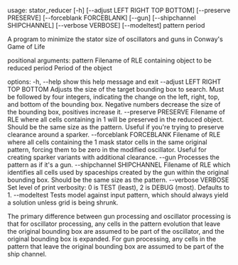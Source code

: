 usage: stator_reducer [-h] [--adjust LEFT RIGHT TOP BOTTOM] [--preserve PRESERVE]
                      [--forceblank FORCEBLANK] [--gun] [--shipchannel SHIPCHANNEL]
                      [--verbose VERBOSE] [--modeltest]
                      pattern period

A program to minimize the stator size of oscillators and guns in Conway's Game of Life

positional arguments:
  pattern               Filename of RLE containing object to be reduced
  period                Period of the object

options:
  -h, --help            show this help message and exit
  --adjust LEFT RIGHT TOP BOTTOM
                        Adjusts the size of the target bounding box to search. Must be
                        followed by four integers, indicating the change on the left,
                        right, top, and bottom of the bounding box. Negative numbers
                        decrease the size of the bounding box, positives increase it.
  --preserve PRESERVE   Filename of RLE where all cells containing in 1 will be preserved
                        in the reduced object. Should be the same size as the pattern.
                        Useful if you're trying to preserve clearance around a sparker.
  --forceblank FORCEBLANK
                        Filename of RLE where all cells containing the 1 mask stator cells
                        in the same original pattern, forcing them to be zero in the
                        modified oscillator. Useful for creating sparker variants with
                        additional clearance.
  --gun                 Processes the pattern as if it's a gun.
  --shipchannel SHIPCHANNEL
                        Filename of RLE which identifies all cells used by spaceships
                        created by the gun within the original bounding box. Should be the
                        same size as the pattern.
  --verbose VERBOSE     Set level of print verbosity: 0 is TEST (least), 2 is DEBUG
                        (most). Defaults to 1.
  --modeltest           Tests model against input pattern, which should always yield a
                        solution unless grid is being shrunk.

The primary difference between gun processing and oscillator processing is that for
oscillator processing, any cells in the pattern evolution that leave the original bounding
box are assumed to be part of the oscillator, and the original bounding box is expanded.
For gun processing, any cells in the pattern that leave the original bounding box are
assumed to be part of the ship channel.
